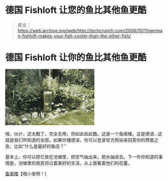 # 德国 Fishloft 让您的鱼比其他鱼更酷 

> 原文：<https://web.archive.org/web/http://techcrunch.com/2006/10/11/german-fishloft-makes-your-fish-cooler-than-the-other-fish/>

# 德国 Fishloft 让你的鱼比其他鱼更酷

![](img/3fed00e96b6a656fc70dc41fe6123e0f.png)

哦，伙计，这太酷了。完全无用，但如此如此酷。这是一个鱼阁楼。这是德语…这就是我们所知道的全部。如果你懂德语，你可以登录官方网站来回答你的燃眉之急，比如“什么是最好的鱼店？”

基本上，你可以把它放在池塘里，把空气抽出来，把水抽进去。下一件你知道的事情是，池塘里的居民将过着美好的生活，从上面看着他们的花蕾。

[鱼阁楼](https://web.archive.org/web/20221221204348/http://www.ohgizmo.com/2006/10/11/fish-loft/)【哦小发明！]